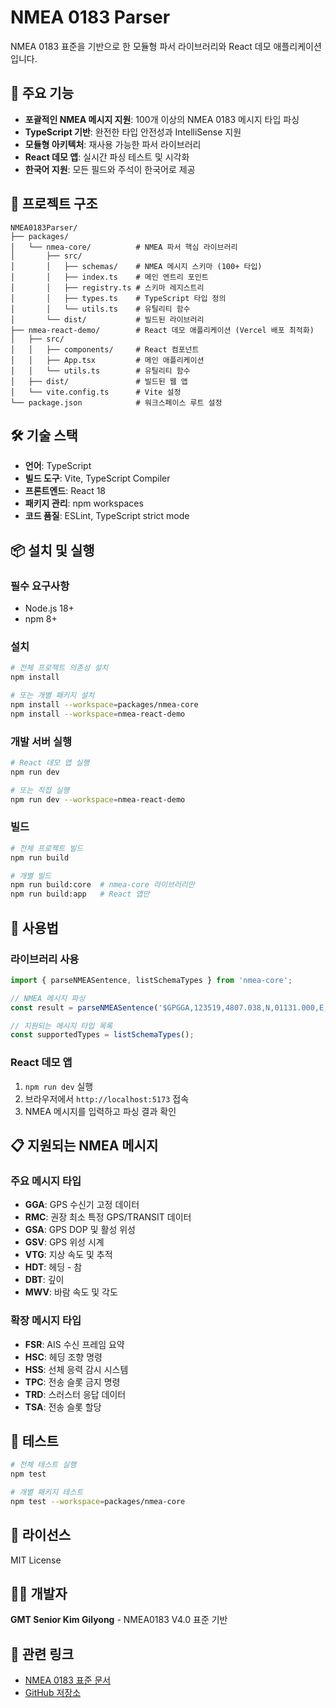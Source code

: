 
# NMEA 0183 Parser

NMEA 0183 표준을 기반으로 한 모듈형 파서 라이브러리와 React 데모 애플리케이션입니다.

## 🚀 주요 기능

- **포괄적인 NMEA 메시지 지원**: 100개 이상의 NMEA 0183 메시지 타입 파싱
- **TypeScript 기반**: 완전한 타입 안전성과 IntelliSense 지원
- **모듈형 아키텍처**: 재사용 가능한 파서 라이브러리
- **React 데모 앱**: 실시간 파싱 테스트 및 시각화
- **한국어 지원**: 모든 필드와 주석이 한국어로 제공

## 📁 프로젝트 구조

```
NMEA0183Parser/
├── packages/
│   └── nmea-core/          # NMEA 파서 핵심 라이브러리
│       ├── src/
│       │   ├── schemas/    # NMEA 메시지 스키마 (100+ 타입)
│       │   ├── index.ts    # 메인 엔트리 포인트
│       │   ├── registry.ts # 스키마 레지스트리
│       │   ├── types.ts    # TypeScript 타입 정의
│       │   └── utils.ts    # 유틸리티 함수
│       └── dist/           # 빌드된 라이브러리
├── nmea-react-demo/        # React 데모 애플리케이션 (Vercel 배포 최적화)
│   ├── src/
│   │   ├── components/     # React 컴포넌트
│   │   ├── App.tsx         # 메인 애플리케이션
│   │   └── utils.ts        # 유틸리티 함수
│   ├── dist/               # 빌드된 웹 앱
│   └── vite.config.ts      # Vite 설정
└── package.json            # 워크스페이스 루트 설정
```

## 🛠️ 기술 스택

- **언어**: TypeScript
- **빌드 도구**: Vite, TypeScript Compiler
- **프론트엔드**: React 18
- **패키지 관리**: npm workspaces
- **코드 품질**: ESLint, TypeScript strict mode

## 📦 설치 및 실행

### 필수 요구사항
- Node.js 18+
- npm 8+

### 설치
```bash
# 전체 프로젝트 의존성 설치
npm install

# 또는 개별 패키지 설치
npm install --workspace=packages/nmea-core
npm install --workspace=nmea-react-demo
```

### 개발 서버 실행
```bash
# React 데모 앱 실행
npm run dev

# 또는 직접 실행
npm run dev --workspace=nmea-react-demo
```

### 빌드
```bash
# 전체 프로젝트 빌드
npm run build

# 개별 빌드
npm run build:core  # nmea-core 라이브러리만
npm run build:app   # React 앱만
```

## 🔧 사용법

### 라이브러리 사용
```typescript
import { parseNMEASentence, listSchemaTypes } from 'nmea-core';

// NMEA 메시지 파싱
const result = parseNMEASentence('$GPGGA,123519,4807.038,N,01131.000,E,1,08,0.9,545.4,M,46.9,M,,*47');

// 지원되는 메시지 타입 목록
const supportedTypes = listSchemaTypes();
```

### React 데모 앱
1. `npm run dev` 실행
2. 브라우저에서 `http://localhost:5173` 접속
3. NMEA 메시지를 입력하고 파싱 결과 확인

## 📋 지원되는 NMEA 메시지

### 주요 메시지 타입
- **GGA**: GPS 수신기 고정 데이터
- **RMC**: 권장 최소 특정 GPS/TRANSIT 데이터
- **GSA**: GPS DOP 및 활성 위성
- **GSV**: GPS 위성 시계
- **VTG**: 지상 속도 및 추적
- **HDT**: 헤딩 - 참
- **DBT**: 깊이
- **MWV**: 바람 속도 및 각도

### 확장 메시지 타입
- **FSR**: AIS 수신 프레임 요약
- **HSC**: 헤딩 조향 명령
- **HSS**: 선체 응력 감시 시스템
- **TPC**: 전송 슬롯 금지 명령
- **TRD**: 스러스터 응답 데이터
- **TSA**: 전송 슬롯 할당

## 🧪 테스트

```bash
# 전체 테스트 실행
npm test

# 개별 패키지 테스트
npm test --workspace=packages/nmea-core
```

## 📝 라이선스

MIT License

## 👨‍💻 개발자

**GMT Senior Kim Gilyong** - NMEA0183 V4.0 표준 기반

## 🔗 관련 링크

- [NMEA 0183 표준 문서](https://www.nmea.org/)
- [GitHub 저장소](https://github.com/ejavm83/NMEAP)
